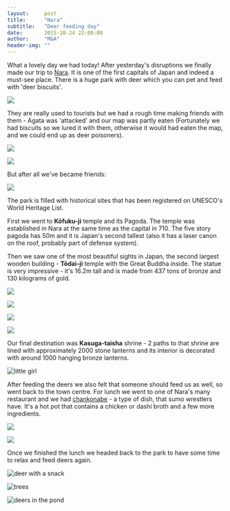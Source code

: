 ```yaml
---
layout:     post
title:      "Nara"
subtitle:   "Deer feeding day"
date:       2015-10-24 22:00:00
author:     "M&A"
header-img: ""
---
```


What a lovely day we had today! After yesterday's disruptions we finally made our trip to [Nara](https://en.wikipedia.org/wiki/Nara,_Nara). It is one of the first capitals of Japan and indeed a must-see place.
There is a huge park with deer which you can pet and feed with 'deer biscuits'.

![](https://lh3.googleusercontent.com/-XlnKp1qUCEQ/ViuVvti79ZI/AAAAAAAAV_4/ne23ujLXexA/s800-Ic42/20151024_100119.jpg)

They are really used to tourists but we had a rough time making friends with them - Agata was 'attacked' and our map was partly eaten (Fortunately we had biscuits so we lured it with them, otherwise it would had eaten the map, and we could end up as deer poisoners).

![](https://lh3.googleusercontent.com/-oKfyaiu6D_g/VixJLzXgsKI/AAAAAAAAWA0/qFopQBhdPXA/s800-Ic42/DSC09459.JPG)

![](https://lh3.googleusercontent.com/-zDm53hqs6d0/VixJQ6EMDBI/AAAAAAAAWA8/ECeZKl-pFhA/s800-Ic42/DSC09461.JPG)

But after all we've became friends:

![](https://lh3.googleusercontent.com/-1NDxObsn65E/ViuVvk7nTXI/AAAAAAAAV_0/i787pcnkBQg/s800-Ic42/20151024_110100-1.jpg)

The park is filled with historical sites that has been registered on UNESCO's World Heritage List.

First we went to **Kōfuku-ji** temple and its Pagoda. The temple was established in Nara at the same time as the capital in 710.
The five story pagoda has 50m and it is Japan's second tallest (also it has a laser canon on the roof, probably part of defense system).


Then we saw one of the most beautiful sights in Japan, the second largest wooden building - **Tōdai-ji** temple with the Great Buddha inside.
The statue is very impressive - it's 16.2m tall and is made from 437 tons of bronze and 130 kilograms of gold.

![](https://lh3.googleusercontent.com/-0nGX0jLy6Wo/ViuVvlHwUKI/AAAAAAAAV_4/qNUUpnIhRto/s800-Ic42/20151024_102639.jpg)

![](https://lh3.googleusercontent.com/-NbLDeJG83vE/ViuVvg03wlI/AAAAAAAAV_0/iaqNdSExGqQ/s800-Ic42/20151024_104349.jpg)

![](https://lh3.googleusercontent.com/-2OYOBadKC5o/ViuVvue66JI/AAAAAAAAV_4/6kyEU75Dh5I/s800-Ic42/20151024_105218.jpg)

![](https://lh3.googleusercontent.com/-1k7DKnCL2BQ/VixJxwSq7TI/AAAAAAAAWBU/zHrjeAu9AZg/s800-Ic42/DSC09494.JPG)

Our final destination was **Kasuga-taisha** shrine - 2 paths to that shrine are lined with approximately 2000 stone lanterns and its interior is decorated with around 1000 hanging bronze lanterns.

![little girl](https://lh3.googleusercontent.com/--R0atMlqrUQ/ViuVvp4aDBI/AAAAAAAAV_0/694MqoBdzcQ/s800-Ic42/20151024_122722-1.jpg)

After feeding the deers we also felt that someone should feed us as well, so went back to the town centre.
For lunch we went to one of Nara's many restaurant and we had [chankonabe](https://en.wikipedia.org/wiki/Chankonabe) - a type of dish, that sumo wrestlers have. It's a hot pot that contains a chicken or dashi broth and a few more ingredients.

![](https://lh3.googleusercontent.com/-V62H-CUh2OQ/ViuVvmo1jkI/AAAAAAAAV_4/PP3fJ1FgZww/s800-Ic42/20151024_144844-1.jpg)

![](https://lh3.googleusercontent.com/-XizGNHwV-fI/ViuVvjNsREI/AAAAAAAAV_4/3i8khQLm998/s800-Ic42/20151024_144825.jpg)

Once we finished the lunch we headed back to the park to have some time to relax and feed deers again.

![deer with a snack](https://lh3.googleusercontent.com/-A9zxHjXtz98/ViuVvrB_BxI/AAAAAAAAV_4/MjUZ363lc7o/s800-Ic42/20151024_132318-1.jpg)

![trees](https://lh3.googleusercontent.com/-RLrGzQ6Vt5k/ViuVvm98AAI/AAAAAAAAV_4/UqRN3UbAGII/s800-Ic42/20151024_134142.jpg)

![deers in the pond](https://lh3.googleusercontent.com/-ah89cFsajBQ/ViuVvpzR1aI/AAAAAAAAV_4/rVpmGigjesI/s800-Ic42/20151024_134748.jpg)
